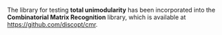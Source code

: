 The library for testing **total unimodularity** has been incorporated into the **Combinatorial Matrix Recognition** library, which is available at https://github.com/discopt/cmr.
